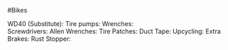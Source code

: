 #Bikes 

WD40 (Substitute):
Tire pumps:
Wrenches:\
Screwdrivers:
Allen Wrenches:
Tire Patches: 
Duct Tape: 
Upcycling:
Extra Brakes: 
Rust Stopper:
